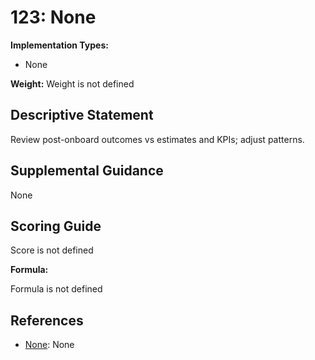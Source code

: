 # 123: None

**Implementation Types:**

- None

**Weight:** Weight is not defined

## Descriptive Statement

Review post-onboard outcomes vs estimates and KPIs; adjust patterns.

## Supplemental Guidance

None

## Scoring Guide

Score is not defined

**Formula:**

Formula is not defined

## References

- [None](None): None

